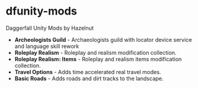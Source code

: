 # dfunity-mods
Daggerfall Unity Mods by Hazelnut

* __Archeologists Guild__ - Archaeologists guild with locator device service and language skill rework
* __Roleplay Realism__ - Roleplay and realism modification collection.
* __Roleplay Realism: Items__ - Roleplay and realism items modification collection.
* __Travel Options__ - Adds time accelerated real travel modes.
* __Basic Roads__ - Adds roads and dirt tracks to the landscape.
